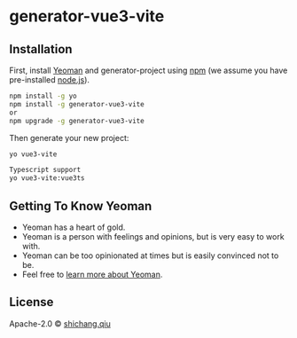 # generator-vue3-vite
 <!-- [![NPM version][npm-image]][npm-url] -->

<!-- [![Build Status][travis-image]][travis-url] [![Dependency Status][daviddm-image]][daviddm-url] [![Coverage percentage][coveralls-image]][coveralls-url] -->

## Installation

First, install [Yeoman](http://yeoman.io) and generator-project using [npm](https://www.npmjs.com/) (we assume you have pre-installed [node.js](https://nodejs.org/)).

```bash
npm install -g yo
npm install -g generator-vue3-vite
or 
npm upgrade -g generator-vue3-vite
```

Then generate your new project:

```bash
yo vue3-vite

Typescript support
yo vue3-vite:vue3ts  
```

## Getting To Know Yeoman

- Yeoman has a heart of gold.
- Yeoman is a person with feelings and opinions, but is very easy to work with.
- Yeoman can be too opinionated at times but is easily convinced not to be.
- Feel free to [learn more about Yeoman](http://yeoman.io/).

## License

Apache-2.0 © [shichang.qiu]()

[npm-url]: https://www.npmjs.com/package/generator-vue3-vite
[travis-image]: https://travis-ci.com/ModeYapu/generator-project.svg?branch=master
[travis-url]: https://travis-ci.com/ModeYapu/generator-project
[daviddm-image]: https://david-dm.org/ModeYapu/generator-project.svg?theme=shields.io
[daviddm-url]: https://david-dm.org/ModeYapu/generator-project
[coveralls-image]: https://coveralls.io/repos/ModeYapu/generator-project/badge.svg
[coveralls-url]: https://coveralls.io/r/ModeYapu/generator-project
